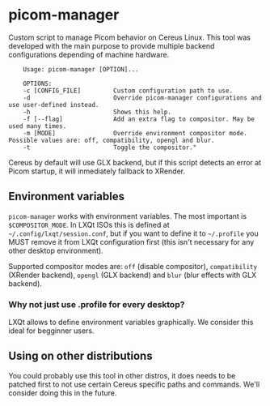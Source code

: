 # picom-manager
Custom script to manage Picom behavior on Cereus Linux.
This tool was developed with the main purpose to provide multiple backend configurations depending of machine hardware. 

        Usage: picom-manager [OPTION]...

        OPTIONS:
        -c [CONFIG_FILE]         Custom configuration path to use.
        -d                       Override picom-manager configurations and use user-defined instead.
        -h                       Shows this help.
        -f [--flag]              Add an extra flag to compositor. May be used many times.
        -m [MODE]                Override environment compositor mode. Possible values are: off, compatibility, opengl and blur.
        -t                       Toggle the compositor."

Cereus by default will use GLX backend, but if this script detects an error at Picom startup, it will inmediately fallback to XRender.

## Environment variables

<code>picom-manager</code> works with environment variables. The most important is <code>$COMPOSITOR_MODE</code>. In LXQt ISOs this is defined at <code>~/.config/lxqt/session.conf</code>, but if you want to define it to <code>~/.profile</code> you MUST remove it from LXQt configuration first (this isn't necessary for any other desktop environment). 

Supported compositor modes are: <code>off</code> (disable compositor), <code>compatibility</code> (XRender backend), <code>opengl</code> (GLX backend) and <code>blur</code> (blur effects with GLX backend).

### Why not just use .profile for every desktop?

LXQt allows to define environment variables graphically. We consider this ideal for begginner users.

## Using on other distributions

You could probably use this tool in other distros, it does needs to be patched first to not use certain Cereus specific paths and commands. We'll consider doing this in the future.

